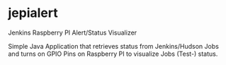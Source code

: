 # jepialert
Jenkins Raspberry PI Alert/Status Visualizer

Simple Java Application that retrieves status from Jenkins/Hudson Jobs and turns on GPIO Pins on Raspberry PI to visualize Jobs (Test-) status.
